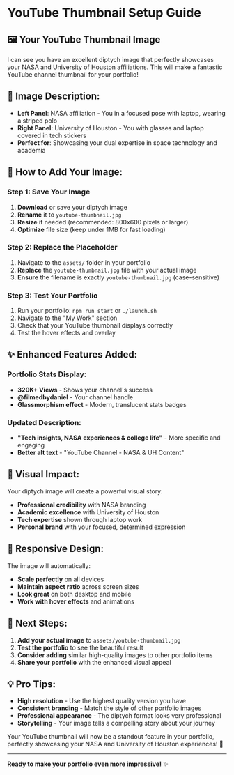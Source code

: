 # YouTube Thumbnail Setup Guide

## 🖼️ **Your YouTube Thumbnail Image**

I can see you have an excellent diptych image that perfectly showcases your NASA and University of Houston affiliations. This will make a fantastic YouTube channel thumbnail for your portfolio!

## 📸 **Image Description:**
- **Left Panel**: NASA affiliation - You in a focused pose with laptop, wearing a striped polo
- **Right Panel**: University of Houston - You with glasses and laptop covered in tech stickers
- **Perfect for**: Showcasing your dual expertise in space technology and academia

## 🔧 **How to Add Your Image:**

### **Step 1: Save Your Image**
1. **Download** or save your diptych image
2. **Rename** it to `youtube-thumbnail.jpg`
3. **Resize** if needed (recommended: 800x600 pixels or larger)
4. **Optimize** file size (keep under 1MB for fast loading)

### **Step 2: Replace the Placeholder**
1. Navigate to the `assets/` folder in your portfolio
2. **Replace** the `youtube-thumbnail.jpg` file with your actual image
3. **Ensure** the filename is exactly `youtube-thumbnail.jpg` (case-sensitive)

### **Step 3: Test Your Portfolio**
1. Run your portfolio: `npm run start` or `./launch.sh`
2. Navigate to the "My Work" section
3. Check that your YouTube thumbnail displays correctly
4. Test the hover effects and overlay

## ✨ **Enhanced Features Added:**

### **Portfolio Stats Display:**
- **320K+ Views** - Shows your channel's success
- **@filmedbydaniel** - Your channel handle
- **Glassmorphism effect** - Modern, translucent stats badges

### **Updated Description:**
- **"Tech insights, NASA experiences & college life"** - More specific and engaging
- **Better alt text** - "YouTube Channel - NASA & UH Content"

## 🎨 **Visual Impact:**

Your diptych image will create a powerful visual story:
- **Professional credibility** with NASA branding
- **Academic excellence** with University of Houston
- **Tech expertise** shown through laptop work
- **Personal brand** with your focused, determined expression

## 📱 **Responsive Design:**

The image will automatically:
- **Scale perfectly** on all devices
- **Maintain aspect ratio** across screen sizes
- **Look great** on both desktop and mobile
- **Work with hover effects** and animations

## 🚀 **Next Steps:**

1. **Add your actual image** to `assets/youtube-thumbnail.jpg`
2. **Test the portfolio** to see the beautiful result
3. **Consider adding** similar high-quality images to other portfolio items
4. **Share your portfolio** with the enhanced visual appeal

## 💡 **Pro Tips:**

- **High resolution** - Use the highest quality version you have
- **Consistent branding** - Match the style of other portfolio images
- **Professional appearance** - The diptych format looks very professional
- **Storytelling** - Your image tells a compelling story about your journey

Your YouTube thumbnail will now be a standout feature in your portfolio, perfectly showcasing your NASA and University of Houston experiences! 🎉

---

**Ready to make your portfolio even more impressive!** ✨
